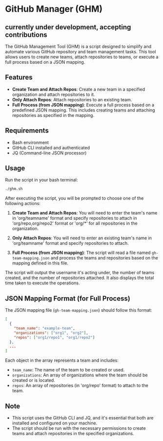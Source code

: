 # GitHub Manager (GHM)
## currently under development, accepting contributions

The GitHub Management Tool (GHM) is a script designed to simplify and automate various GitHub repository and team management tasks. This tool allows users to create new teams, attach repositories to teams, or execute a full process based on a JSON mapping.

## Features

- **Create Team and Attach Repos**: Create a new team in a specified organization and attach repositories to it.
- **Only Attach Repos**: Attach repositories to an existing team.
- **Full Process (from JSON mapping)**: Execute a full process based on a predefined JSON mapping. This includes creating teams and attaching repositories as specified in the mapping.

## Requirements

- Bash environment
- GitHub CLI installed and authenticated
- JQ (Command-line JSON processor)

## Usage

Run the script in your bash terminal:

```bash
./ghm.sh
```

After executing the script, you will be prompted to choose one of the following actions:

1. **Create Team and Attach Repos**: You will need to enter the team's name in 'org/teamname' format and specify repositories to attach in 'org/repo,org/repo2' format or 'org/*' for all repositories in the organization.

2. **Only Attach Repos**: You will need to enter an existing team's name in 'org/teamname' format and specify repositories to attach.

3. **Full Process (from JSON mapping)**: The script will read a file named `gh-team-mapping.json` and process the teams and repositories based on the mapping defined in this file.

The script will output the username it's acting under, the number of teams created, and the number of repositories attached. It also displays the total time taken to execute the operations.

## JSON Mapping Format (for Full Process)

The JSON mapping file (`gh-team-mapping.json`) should follow this format:

```json
[
  {
    "team_name": "example-team",
    "organizations": ["org1", "org2"],
    "repos": ["org1/repo1", "org1/repo2"]
  },
  ...
]
```

Each object in the array represents a team and includes:
- `team_name`: The name of the team to be created or used.
- `organizations`: An array of organizations where the team should be created or is located.
- `repos`: An array of repositories (in 'org/repo' format) to attach to the team.

## Note

- This script uses the GitHub CLI and JQ, and it's essential that both are installed and configured on your machine.
- The script should be run with the necessary permissions to create teams and attach repositories in the specified organizations.
